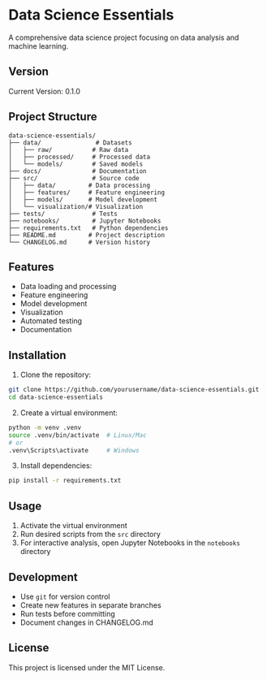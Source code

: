 # Data Science Essentials

A comprehensive data science project focusing on data analysis and machine learning.

## Version
Current Version: 0.1.0

## Project Structure

```
data-science-essentials/
├── data/               # Datasets
│   ├── raw/           # Raw data
│   ├── processed/     # Processed data
│   └── models/        # Saved models
├── docs/              # Documentation
├── src/               # Source code
│   ├── data/         # Data processing
│   ├── features/     # Feature engineering
│   ├── models/       # Model development
│   └── visualization/# Visualization
├── tests/             # Tests
├── notebooks/         # Jupyter Notebooks
├── requirements.txt   # Python dependencies
├── README.md         # Project description
└── CHANGELOG.md      # Version history
```

## Features

- Data loading and processing
- Feature engineering
- Model development
- Visualization
- Automated testing
- Documentation

## Installation

1. Clone the repository:
```bash
git clone https://github.com/yourusername/data-science-essentials.git
cd data-science-essentials
```

2. Create a virtual environment:
```bash
python -m venv .venv
source .venv/bin/activate  # Linux/Mac
# or
.venv\Scripts\activate     # Windows
```

3. Install dependencies:
```bash
pip install -r requirements.txt
```

## Usage

1. Activate the virtual environment
2. Run desired scripts from the `src` directory
3. For interactive analysis, open Jupyter Notebooks in the `notebooks` directory

## Development

- Use `git` for version control
- Create new features in separate branches
- Run tests before committing
- Document changes in CHANGELOG.md

## License

This project is licensed under the MIT License.
